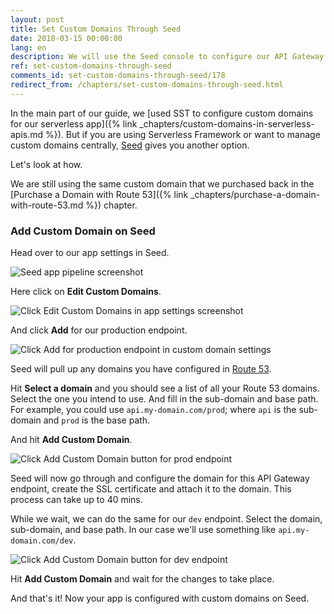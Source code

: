 ```yaml
---
layout: post
title: Set Custom Domains Through Seed
date: 2018-03-15 00:00:00
lang: en
description: We will use the Seed console to configure our API Gateway endpoints in our serverless project with custom domains. To configure a stage with a custom domain go to the stage settings, select the Route 53 domain, a sub-domain, and the base path.
ref: set-custom-domains-through-seed
comments_id: set-custom-domains-through-seed/178
redirect_from: /chapters/set-custom-domains-through-seed.html
---
```


In the main part of our guide, we [used SST to configure custom domains for our serverless app]({% link _chapters/custom-domains-in-serverless-apis.md %}). But if you are using Serverless Framework or want to manage custom domains centrally, [Seed](https://seed.run) gives you another option.

Let's look at how.

We are still using the same custom domain that we purchased back in the [Purchase a Domain with Route 53]({% link _chapters/purchase-a-domain-with-route-53.md %}) chapter.

### Add Custom Domain on Seed

Head over to our app settings in Seed.

![Seed app pipeline screenshot](/assets/part2/seed-app-pipeline.png)

Here click on **Edit Custom Domains**.

![Click Edit Custom Domains in app settings screenshot](/assets/part2/click-edit-custom-domains-in-app-settings.png)

And click **Add** for our production endpoint.

![Click Add for production endpoint in custom domain settings](/assets/part2/click-add-for-production-endpoint-in-custom-domain-settings.png)

Seed will pull up any domains you have configured in [Route 53](https://aws.amazon.com/route53/).

Hit **Select a domain** and you should see a list of all your Route 53 domains. Select the one you intend to use. And fill in the sub-domain and base path. For example, you could use `api.my-domain.com/prod`; where `api` is the sub-domain and `prod` is the base path.

And hit **Add Custom Domain**.

![Click Add Custom Domain button for prod endpoint](/assets/part2/click-add-custom-domain-button-for-prod-endpoint.png)

Seed will now go through and configure the domain for this API Gateway endpoint, create the SSL certificate and attach it to the domain. This process can take up to 40 mins.

While we wait, we can do the same for our `dev` endpoint. Select the domain, sub-domain, and base path. In our case we'll use something like `api.my-domain.com/dev`.

![Click Add Custom Domain button for dev endpoint](/assets/part2/click-add-custom-domain-button-for-dev-endpoint.png)

Hit **Add Custom Domain** and wait for the changes to take place.

And that's it! Now your app is configured with custom domains on Seed.
